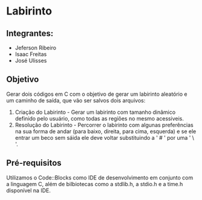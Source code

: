 # Labirinto

## Integrantes:

- Jeferson Ribeiro
- Isaac Freitas
- José Ulisses

## Objetivo 
Gerar dois códigos em C com o objetivo de gerar um labirinto aleatório e um caminho de saída, que vão ser salvos dois arquivos:

1. Criação do Labirinto - Gerar um labirinto com tamanho dinâmico definido pelo usuário, como todas as regiões no mesmo acessiveis.
2. Resolução do Labirinto - Percorrer o labirinto com algunas preferências na sua forma de andar (para baixo, direita, para cima, esquerda) e se ele entrar um beco sem sáida ele deve voltar substituindo a ' # ' por uma ' \ '.

## Pré-requisitos
 Utilizamos o Code::Blocks como IDE de desenvolvimento em conjunto com a linguagem C, além de bilbiotecas como a stdlib.h, a stdio.h e a time.h disponível na IDE.
